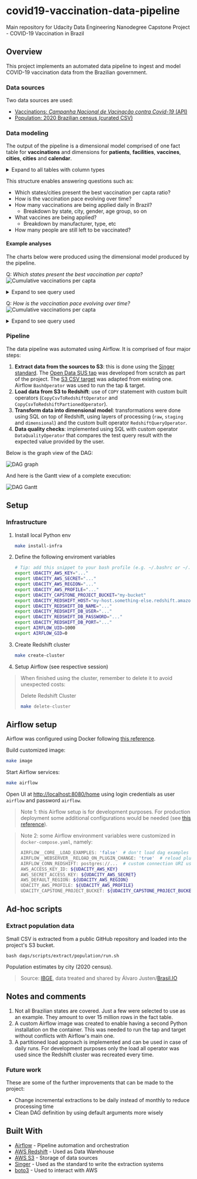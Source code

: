 # covid19-vaccination-data-pipeline
Main repository for Udacity Data Engineering Nanodegree Capstone Project - COVID-19 Vaccination in Brazil

## Overview
This project implements an automated data pipeline to ingest and model COVID-19 vaccination data from the Brazilian government.

### Data sources
Two data sources are used:
- [Vaccinations: _Campanha Nacional de Vacinação contra Covid-19_ (API)](https://opendatasus.saude.gov.br/dataset/covid-19-vacinacao)
- [Population: 2020 Brazilian census (curated CSV)](https://raw.githubusercontent.com/turicas/covid19-br/master/covid19br/data/populacao-por-municipio-2020.csv)

### Data modeling

The output of the pipeline is a dimensional model comprised of one fact table for **vaccinations** and dimensions for **patients**, **facilities**, **vaccines**, **cities**, **cities** and **calendar**.

<details>
  <summary>Expand to all tables with column types </summary>
    
| fact_vaccinations |  |
|---|---|
| vaccination_sk | text |
| patient_sk | text |
| facility_sk | text |
| vaccine_sk | text |
| city_sk | text |
| vaccination_date | timestamptz |
| vaccinations_count | integer |

| dim_patients |  |
|---|---|
| patient_sk | text |
| patient_id | text |
| patient_age | integer |
| patient_birth_date | text |
| patient_biological_gender_enum | text |
| patient_skin_color_code | text |
| patient_skin_color_value | text |
| patient_address_city_ibge_code | text |
| patient_address_city_name | text |
| patient_address_state_abbrev | text |
| patient_address_country_code | text |
| patient_address_country_name | text |
| patient_address_postal_code | text |
| patient_nationality_enum | text |
| vaccination_category_code | text |
| vaccination_category_name | text |
| vaccination_subcategory_code | text |
| vaccination_subcategory_name | text |

| dim_facilities |  |
|---|---|
| facility_sk | text |
| facility_code | text |
| facility_registration_name | text |
| facility_fantasy_name | text |
| facility_city_code | text |
| facility_city_name | text |
| facility_state_abbrev | text |

| dim_vaccines |  |
|---|---|
| vaccine_sk | text |
| vaccination_dose_description | text |
| vaccine_type_code | text |
| vaccine_batch_code | text |
| vaccine_type_name | text |
| vaccine_manufacturer_name | text |
| vaccine_manufacturer_reference_code | text |

| dim_cities |  |
|---|---|
| city_sk | text |
| state | text |
| state_ibge_code | text |
| city_ibge_code | text |
| city | text |
| estimated_population | integer |
| cropped_city_ibge_code | text |

| dim_cities |  |
|---|---|
| city_sk | text |
| state | text |
| state_ibge_code | text |
| city_ibge_code | text |
| city | text |
| estimated_population | integer |
| cropped_city_ibge_code | text |

| dim_calendar |  |
|---|---|
| full_date | timestamptz |
| day | integer |
| week | integer |
| month | integer |
| year | integer |
| weekday | integer |

</details>


This structure enables answering questions such as:

- Which states/cities present the best vaccination per capta ratio?
- How is the vaccination pace evolving over time?
- How many vaccinations are being applied daily in Brazil?
    - Breakdown by state, city, gender, age group, so on
- What vaccines are being applied?
    - Breakdown by manufacturer, type, etc
- How many people are still left to be vaccinated?

#### Example analyses
The charts below were produced using the dimensional model produced by the pipeline.

Q: _Which states present the best vaccination per capta?_
![Cumulative vaccinations per capta](./images/analysis-cumulative-vaccinations-per-capta.png)

<details>
  <summary>Expand to see query used </summary>


```sql
with state_populations as
(
    -- Pre-aggregate population by state before joining
    select
        state,
        sum(estimated_population) as state_population
    from
        dim_cities
    group by 
        1
),


daily_vaccinations as
(
    select
        dca.full_date as vaccination_date,
        dfa.facility_state_abbrev as state,
        max(pop.state_population) as state_population,
        sum(fva.vaccinations_count) as daily_vaccinations
    from
        fact_vaccinations fva
        inner join
        dim_calendar dca on fva.vaccination_date = dca.full_date
        inner join
        dim_facilities dfa on fva.facility_sk = dfa.facility_sk
        inner join
        state_populations pop on dfa.facility_state_abbrev = pop.state
    where
        dfa.facility_state_abbrev != 'SC'  -- removing due to incomplete data
    group by
        1,2
),

cumulative_daily_vaccinations as
(
    select
        *,
        sum(daily_vaccinations) over (
            partition by state 
            order by vaccination_date 
            rows between unbounded preceding and current row
        )::float as cumulative_daily_vaccinations 
    from
        daily_vaccinations
)

select
    *,
    cumulative_daily_vaccinations / state_population as cumulative_daily_vaccinations_per_capta
from
    cumulative_daily_vaccinations

```
</details>

Q: _How is the vaccination pace evolving over time?_
![Cumulative vaccinations per capta](./images/analysis-daily-vaccinations-per-capta.png)

<details>
  <summary>Expand to see query used </summary>


```sql
with state_populations as
(
    -- Pre-aggregate population by state before joining
    select
        state,
        sum(estimated_population) as state_population
    from
        dim_cities
    group by 
        1
),


daily_vaccinations_per_capta as
(
    select
        dca.full_date as vaccination_date,
        dfa.facility_state_abbrev as state,
        sum(fva.vaccinations_count)::float / max(pop.state_population) as vaccinations_per_capta
    from
        fact_vaccinations fva
        inner join
        dim_calendar dca on fva.vaccination_date = dca.full_date
        inner join
        dim_facilities dfa on fva.facility_sk = dfa.facility_sk
        inner join
        state_populations pop on dfa.facility_state_abbrev = pop.state
    where
        dfa.facility_state_abbrev != 'SC'  -- removing due to incomplete data
    group by
        1,2
)

select
    *,
    avg(vaccinations_per_capta) over (
        partition by state 
        order by vaccination_date 
        rows between 29 preceding and current row
    ) as rolling_avg_30_days 
from
    daily_vaccinations_per_capta


```
</details>



### Pipeline
The data pipeline was automated using Airflow. It is comprised of four major steps:
1. **Extract data from the sources to S3**: this is done using the [Singer standard](https://www.singer.io/). The [Open Data SUS tap](https://github.com/lpillmann/tap-opendatasus) was developed from scratch as part of the project. The [S3 CSV target](https://github.com/lpillmann/pipelinewise-target-s3-csv) was adapted from existing one. Airflow `BashOperator` was used to run the tap & target.
1. **Load data from S3 to Redshift**: use of `COPY` statement with custom built operators (`CopyCsvToRedshiftOperator` and `CopyCsvToRedshiftPartionedOperator`).
1. **Transform data into dimensional model**: transformations were done using SQL on top of Redshift, using layers of processing (`raw`, `staging` and `dimensional`) and the custom built operator `RedshiftQueryOperator`.
1. **Data quality checks**: implemented using SQL with custom operator `DataQualityOperator` that compares the test query result with the expected value provided by the user.

Below is the graph view of the DAG:

![DAG graph](./images/airflow-dag.png)

And here is the Gantt view of a complete execution:

![DAG Gantt](./images/airflow-gantt.png)

## Setup
### Infrastructure
1. Install local Python env
    ```bash
    make install-infra
    ```

1. Define the following enviroment variables
    ```bash
    # Tip: add this snippet to your bash profile (e.g. ~/.bashrc or ~/.zshrc if you use ZSH)
    export UDACITY_AWS_KEY="..."
    export UDACITY_AWS_SECRET="..."
    export UDACITY_AWS_REGION="..."
    export UDACITY_AWS_PROFILE="..."
    export UDACITY_CAPSTONE_PROJECT_BUCKET="my-bucket"
    export UDACITY_REDSHIFT_HOST="my-host.something-else.redshift.amazonaws.com"
    export UDACITY_REDSHIFT_DB_NAME="..."
    export UDACITY_REDSHIFT_DB_USER="..."
    export UDACITY_REDSHIFT_DB_PASSWORD="..."
    export UDACITY_REDSHIFT_DB_PORT="..."
    export AIRFLOW_UID=1000
    export AIRFLOW_GID=0
    ```

1. Create Redshift cluster
    ```bash
    make create-cluster
    ```

1. Setup Airflow (see respective session)

>When finished using the cluster, remember to delete it to avoid unexpected costs:
>
>Delete Redshift Cluster
>```bash
>make delete-cluster
>```


## Airflow setup
Airflow was configured using Docker following [this reference](https://airflow.apache.org/docs/apache-airflow/stable/start/docker.html#running-airflow).

Build customized image:
```bash
make image
```

Start Airflow services:
```bash
make airflow
```

Open UI at [http://localhost:8080/home](http://localhost:8080/home) using login credentials as user `airflow` and password `airflow`.

> Note 1: this Airflow setup is for development purposes. For production deployment some additional configurations would be needed (see [this reference](https://airflow.apache.org/docs/apache-airflow/stable/production-deployment.html)).

> Note 2: some Airflow environment variables were customized in `docker-compose.yaml`, namely:
>```bash
>AIRFLOW__CORE__LOAD_EXAMPLES: 'false'  # don't load dag examples
>AIRFLOW__WEBSERVER__RELOAD_ON_PLUGIN_CHANGE: 'true'  # reload plugins as soon as they are saved
>AIRFLOW_CONN_REDSHIFT: postgres://...  # custom connection URI using the env vars instead of using UI
>AWS_ACCESS_KEY_ID: ${UDACITY_AWS_KEY}
>AWS_SECRET_ACCESS_KEY: ${UDACITY_AWS_SECRET}
>AWS_DEFAULT_REGION: ${UDACITY_AWS_REGION}
>UDACITY_AWS_PROFILE: ${UDACITY_AWS_PROFILE}
>UDACITY_CAPSTONE_PROJECT_BUCKET: ${UDACITY_CAPSTONE_PROJECT_BUCKET}
>```

## Ad-hoc scripts
### Extract population data
Small CSV is extracted from a public GitHub repository and loaded into the project's S3 bucket.
```
bash dags/scripts/extract/population/run.sh
```

Population estimates by city (2020 census).

> Source: [IBGE](https://www.ibge.gov.br/), data treated and shared by Álvaro Justen/[Brasil.IO](https://brasil.io/)

## Notes and comments
1. Not all Brazilian states are covered. Just a few were selected to use as an example. They amount to over 15 million rows in the fact table.
1. A custom Airflow image was created to enable having a second Python installation on the container. This was needed to run the tap and target without conflicts with Airflow's main one.
1. A partitioned load approach is implemented and can be used in case of daily runs. For development purposes only the load all operator was used since the Redshift cluster was recreated every time. 

### Future work
These are some of the further improvements that can be made to the project:
- Change incremental extractions to be daily instead of monthly to reduce processing time
- Clean DAG definition by using default arguments more wisely

## Built With

  - [Airflow](https://airflow.apache.org/) - Pipeline automation and orchestration
  - [AWS Redshift](https://aws.amazon.com/redshift/?whats-new-cards.sort-by=item.additionalFields.postDateTime&whats-new-cards.sort-order=desc) - Used as Data Warehouse
  - [AWS S3](https://aws.amazon.com/s3/) - Storage of data sources
  - [Singer](https://www.singer.io/) - Used as the standard to write the extraction systems
  - [boto3](https://boto3.amazonaws.com/v1/documentation/api/latest/index.html) - Used to interact with AWS


